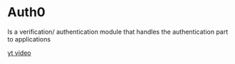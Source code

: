 # Auth0

Is a verification/ authentication module that handles the authentication part to applications



[yt video](https://www.youtube.com/watch?v=yufqeJLP1rI)
